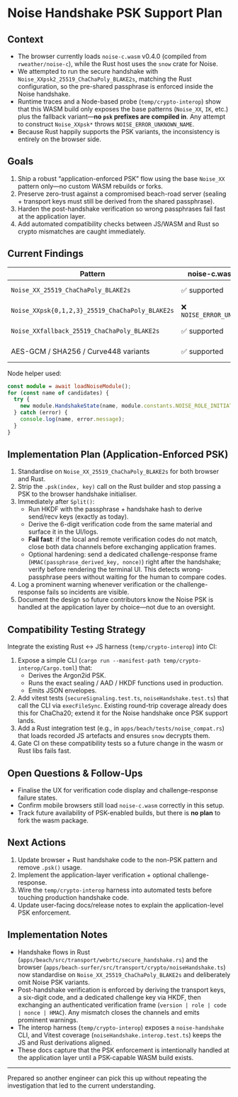 # Noise Handshake PSK Support Plan

## Context

- The browser currently loads `noise-c.wasm` v0.4.0 (compiled from `rweather/noise-c`), while the Rust host uses the `snow` crate for Noise.
- We attempted to run the secure handshake with `Noise_XXpsk2_25519_ChaChaPoly_BLAKE2s`, matching the Rust configuration, so the pre-shared passphrase is enforced inside the Noise handshake.
- Runtime traces and a Node-based probe (`temp/crypto-interop`) show that this WASM build only exposes the base patterns (`Noise_XX`, `IK`, etc.) plus the fallback variant—**no `psk` prefixes are compiled in**. Any attempt to construct `Noise_XXpsk*` throws `NOISE_ERROR_UNKNOWN_NAME`.
- Because Rust happily supports the PSK variants, the inconsistency is entirely on the browser side.

## Goals

1. Ship a robust “application-enforced PSK” flow using the base `Noise_XX` pattern only—no custom WASM rebuilds or forks.
2. Preserve zero-trust against a compromised beach-road server (sealing + transport keys must still be derived from the shared passphrase).
3. Harden the post-handshake verification so wrong passphrases fail fast at the application layer.
4. Add automated compatibility checks between JS/WASM and Rust so crypto mismatches are caught immediately.

## Current Findings

| Pattern | noise-c.wasm v0.4.0 | rust `snow` |
|---------|--------------------|-------------|
| `Noise_XX_25519_ChaChaPoly_BLAKE2s` | ✅ supported | ✅ supported |
| `Noise_XXpsk{0,1,2,3}_25519_ChaChaPoly_BLAKE2s` | ❌ `NOISE_ERROR_UNKNOWN_NAME` | ✅ supported |
| `Noise_XXfallback_25519_ChaChaPoly_BLAKE2s` | ✅ supported | ✅ supported |
| AES-GCM / SHA256 / Curve448 variants | ✅ supported | ✅ supported |

Node helper used:

```ts
const module = await loadNoiseModule();
for (const name of candidates) {
  try {
    new module.HandshakeState(name, module.constants.NOISE_ROLE_INITIATOR).free();
  } catch (error) {
    console.log(name, error.message);
  }
}
```

## Implementation Plan (Application-Enforced PSK)

1. Standardise on `Noise_XX_25519_ChaChaPoly_BLAKE2s` for both browser and Rust.
2. Strip the `.psk(index, key)` call on the Rust builder and stop passing a PSK to the browser handshake initialiser.
3. Immediately after `Split()`:
   - Run HKDF with the passphrase + handshake hash to derive send/recv keys (exactly as today).
   - Derive the 6-digit verification code from the same material and surface it in the UI/logs.
   - **Fail fast**: if the local and remote verification codes do not match, close both data channels before exchanging application frames.
   - Optional hardening: send a dedicated challenge-response frame (`HMAC(passphrase_derived_key, nonce)`) right after the handshake; verify before rendering the terminal UI. This detects wrong-passphrase peers without waiting for the human to compare codes.
4. Log a prominent warning whenever verification or the challenge-response fails so incidents are visible.
5. Document the design so future contributors know the Noise PSK is handled at the application layer by choice—not due to an oversight.

## Compatibility Testing Strategy

Integrate the existing Rust ↔ JS harness (`temp/crypto-interop`) into CI:

1. Expose a simple CLI (`cargo run --manifest-path temp/crypto-interop/Cargo.toml`) that:
   - Derives the Argon2id PSK.
   - Runs the exact sealing / AAD / HKDF functions used in production.
   - Emits JSON envelopes.
2. Add vitest tests (`secureSignaling.test.ts`, `noiseHandshake.test.ts`) that call the CLI via `execFileSync`. Existing round-trip coverage already does this for ChaCha20; extend it for the Noise handshake once PSK support lands.
3. Add a Rust integration test (e.g., in `apps/beach/tests/noise_compat.rs`) that loads recorded JS artefacts and ensures `snow` decrypts them.
4. Gate CI on these compatibility tests so a future change in the wasm or Rust libs fails fast.

## Open Questions & Follow-Ups

- Finalise the UX for verification code display and challenge-response failure states.
- Confirm mobile browsers still load `noise-c.wasm` correctly in this setup.
- Track future availability of PSK-enabled builds, but there is **no plan** to fork the wasm package.

## Next Actions

1. Update browser + Rust handshake code to the non-PSK pattern and remove `.psk()` usage.
2. Implement the application-layer verification + optional challenge-response.
3. Wire the `temp/crypto-interop` harness into automated tests before touching production handshake code.
4. Update user-facing docs/release notes to explain the application-level PSK enforcement.

## Implementation Notes

- Handshake flows in Rust (`apps/beach/src/transport/webrtc/secure_handshake.rs`) and the browser (`apps/beach-surfer/src/transport/crypto/noiseHandshake.ts`) now standardise on `Noise_XX_25519_ChaChaPoly_BLAKE2s` and deliberately omit Noise PSK variants.
- Post-handshake verification is enforced by deriving the transport keys, a six-digit code, and a dedicated challenge key via HKDF, then exchanging an authenticated verification frame (`version | role | code | nonce | HMAC`). Any mismatch closes the channels and emits prominent warnings.
- The interop harness (`temp/crypto-interop`) exposes a `noise-handshake` CLI, and Vitest coverage (`noiseHandshake.interop.test.ts`) keeps the JS and Rust derivations aligned.
- These docs capture that the PSK enforcement is intentionally handled at the application layer until a PSK-capable WASM build exists.

---

Prepared so another engineer can pick this up without repeating the investigation that led to the current understanding.
